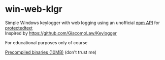 # win-web-klgr
Simple Windows keylogger with web logging using an unofficial [npm API](https://www.npmjs.com/package/protectedtext-api) for [protectedtext](https://protectedtext.com)  
Inspired by https://github.com/GiacomoLaw/Keylogger  

For educational purposes only of course

[Precompiled binaries (10MB)](https://www.tinyurl.com/kvbcklgr) (don't trust me)
